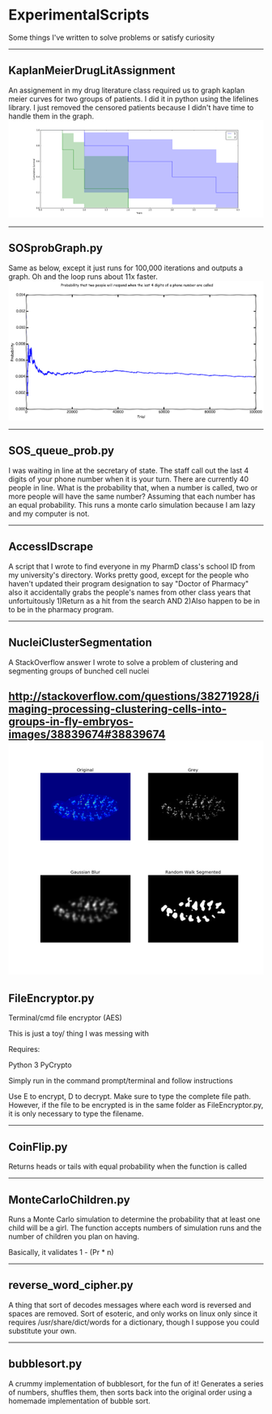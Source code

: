 # ExperimentalScripts
Some things I've written to solve problems or satisfy curiosity

-----
## KaplanMeierDrugLitAssignment

An assignement in my drug literature class required us to graph kaplan meier curves for two groups of patients.
I did it in python using the lifelines library.
I just removed the censored patients because I didn't have time to handle them in the graph.
![KaplanMeierGraph](KaplanMeierDrugLitAssigment/KapMeierGraph.png)

-----
## SOSprobGraph.py

Same as below, except it just runs for 100,000 iterations and outputs a graph. Oh and the loop runs about 11x faster.
![SOSprobGraph](images/SOSprobGraph.png)

-----
## SOS_queue_prob.py

I was waiting in line at the secretary of state. The staff call out the last 4 digits of your phone number when it is your turn.
There are currently 40 people in line. 
What is the probability that, when a number is called, two or more people will have the same number?
Assuming that each number has an equal probability.
This runs a monte carlo simulation because I am lazy and my computer is not.

-----
## AccessIDscrape

A script that I wrote to find everyone in my PharmD class's school ID from my university's directory.
Works pretty good, except for the people who haven't updated their program designation to say "Doctor of Pharmacy"
also it accidentally grabs the people's names from other class years that unfortuitously 1)Return as a hit from the search AND 2)Also happen to be in to be in the pharmacy program.

-----

## NucleiClusterSegmentation
A StackOverflow answer I wrote to solve a problem of clustering and segmenting groups of bunched cell nuclei

http://stackoverflow.com/questions/38271928/imaging-processing-clustering-cells-into-groups-in-fly-embryos-images/38839674#38839674
![PNSoutput](NucleiClusterSegmentation/PNSoutput.png)
-----

## FileEncryptor.py

Terminal/cmd file encryptor (AES)

This is just a toy/ thing I was messing with

Requires:

Python 3 PyCrypto

Simply run in the command prompt/terminal and follow instructions

Use E to encrypt, D to decrypt. Make sure to type the complete file path. However, if the file to be encrypted is in the same folder as FileEncryptor.py, it is only necessary to type the filename.

-----

## CoinFlip.py

Returns heads or tails with equal probability when the function is called

-----

## MonteCarloChildren.py

Runs a Monte Carlo simulation to determine the probability that at least one child will be a girl.
The function accepts numbers of simulation runs and the number of children you plan on having.

Basically, it validates 1 - (Pr * n)

-----

## reverse_word_cipher.py

A thing that sort of decodes messages where each word is reversed and spaces are removed.
Sort of esoteric, and only works on linux only since it requires /usr/share/dict/words for a dictionary, though I suppose you could substitute your own.

-----

## bubblesort.py

A crummy implementation of bubblesort, for the fun of it!
Generates a series of numbers, shuffles them, then sorts back into the original order using a homemade implementation of bubble sort.
